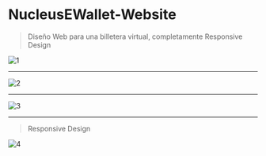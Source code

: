 # NucleusEWallet-Website
>Diseño Web para una billetera virtual, completamente Responsive Design

![1](https://user-images.githubusercontent.com/84407019/212564581-1ebb46c6-9411-4772-9603-5e6f48ce162b.png)

<hr/>

![2](https://user-images.githubusercontent.com/84407019/212564619-5aae68a5-d352-4967-9ec6-bc3e73b39d3b.png)

<hr/>

![3](https://user-images.githubusercontent.com/84407019/212564661-33538709-0d78-48dd-8394-9e3fd3004124.png)

<hr/>

>Responsive Design

![4](https://user-images.githubusercontent.com/84407019/212564725-460f25bd-06f3-4586-b822-d5ae02549646.jpg)
